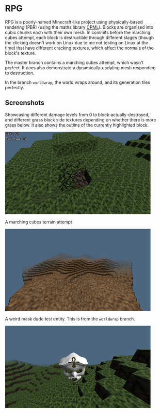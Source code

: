# RPG

RPG is a poorly-named Minecraft-like project using physically-based rendering (PBR) (using the maths library [CPML](https://github.com/excessive/cpml)).
Blocks are organised into cubic chunks each with their own mesh.
In commits before the marching cubes attempt, each block is destructible through different stages (though the clicking doesn't work on Linux due to me not testing on Linux at the time) that have different cracking textures, which affect the normals of the block's texture.

The master branch contains a marching cubes attempt, which wasn't perfect.
It does also demonstrate a dynamically-updating mesh responding to destruction.

In the branch `worldwrap`, the world wraps around, and its generation tiles perfectly.

## Screenshots

Showcasing different damage levels from 0 to block-actually-destroyed, and different grass block side textures depending on whether there is more grass below.
It also shows the outline of the currently highlighted block.

<img src="../../images/rpg_screenshot_1.png?raw=true">

A marching cubes terrain attempt

<img src="../../images/rpg_screenshot_2.png?raw=true">

A weird mask dude test entity.
This is from the `worldwrap` branch.

<img src="../../images/rpg_screenshot_3.png?raw=true">

